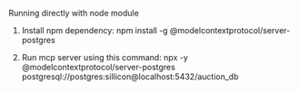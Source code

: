 Running directly with node module

1) Install npm dependency:
npm install -g @modelcontextprotocol/server-postgres


2) Run mcp server using this command:
npx -y @modelcontextprotocol/server-postgres postgresql://postgres:sillicon@localhost:5432/auction_db




